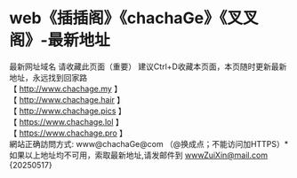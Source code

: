 # web《插插阁》《chachaGe》《叉叉阁》-最新地址
最新网址域名
请收藏此页面（重要） 建议Ctrl+D收藏本页面，本页随时更新最新地址，永远找到回家路
<br>
【 http://www.chachage.my 】
<br>
【 http://www.chachage.hair 】
<br>
【 http://www.chachage.pics 】
<br>
【 https://www.chachage.lol 】
<br>
【 https://www.chachage.pro 】
<br>
網站正确訪問方式: www@chachaGe@com （@换成点；不能访问加HTTPS）*
<br>
如果以上地址均不可用，索取最新地址,请发邮件到 wwwZuiXin@mail.com  
{20250517}

